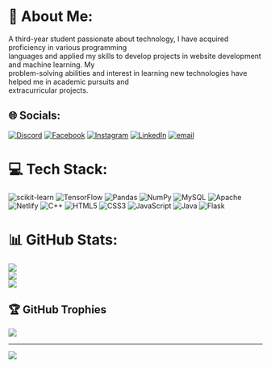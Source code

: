 # 💫 About Me:
A third-year student passionate about technology, I have acquired proficiency in various programming<br>languages and applied my skills to develop projects in website development and machine learning. My<br>problem-solving abilities and interest in learning new technologies have helped me in academic pursuits and<br>extracurricular projects.


## 🌐 Socials:
[![Discord](https://img.shields.io/badge/Discord-%237289DA.svg?logo=discord&logoColor=white)](https://discord.gg/https://discord.gg/cMtdgrnbwx) [![Facebook](https://img.shields.io/badge/Facebook-%231877F2.svg?logo=Facebook&logoColor=white)](https://facebook.com/https://www.facebook.com/sanchit.negi.77) [![Instagram](https://img.shields.io/badge/Instagram-%23E4405F.svg?logo=Instagram&logoColor=white)](https://instagram.com/https://www.instagram.com/sanchitnegi177/) [![LinkedIn](https://img.shields.io/badge/LinkedIn-%230077B5.svg?logo=linkedin&logoColor=white)](https://linkedin.com/in/https://www.linkedin.com/in/sanchitnegi/) [![email](https://img.shields.io/badge/Email-D14836?logo=gmail&logoColor=white)](mailto:negisanchit000@gmail.com) 

# 💻 Tech Stack:
![scikit-learn](https://img.shields.io/badge/scikit--learn-%23F7931E.svg?style=flat&logo=scikit-learn&logoColor=white) ![TensorFlow](https://img.shields.io/badge/TensorFlow-%23FF6F00.svg?style=flat&logo=TensorFlow&logoColor=white) ![Pandas](https://img.shields.io/badge/pandas-%23150458.svg?style=flat&logo=pandas&logoColor=white) ![NumPy](https://img.shields.io/badge/numpy-%23013243.svg?style=flat&logo=numpy&logoColor=white) ![MySQL](https://img.shields.io/badge/mysql-4479A1.svg?style=flat&logo=mysql&logoColor=white) ![Apache](https://img.shields.io/badge/apache-%23D42029.svg?style=flat&logo=apache&logoColor=white) ![Netlify](https://img.shields.io/badge/netlify-%23000000.svg?style=flat&logo=netlify&logoColor=#00C7B7) ![C++](https://img.shields.io/badge/c++-%2300599C.svg?style=flat&logo=c%2B%2B&logoColor=white) ![HTML5](https://img.shields.io/badge/html5-%23E34F26.svg?style=flat&logo=html5&logoColor=white) ![CSS3](https://img.shields.io/badge/css3-%231572B6.svg?style=flat&logo=css3&logoColor=white) ![JavaScript](https://img.shields.io/badge/javascript-%23323330.svg?style=flat&logo=javascript&logoColor=%23F7DF1E) ![Java](https://img.shields.io/badge/java-%23ED8B00.svg?style=flat&logo=openjdk&logoColor=white) ![Flask](https://img.shields.io/badge/flask-%23000.svg?style=flat&logo=flask&logoColor=white)
# 📊 GitHub Stats:
![](https://github-readme-stats.vercel.app/api?username=SanchitNegi177&theme=radical&hide_border=false&include_all_commits=false&count_private=false)<br/>
![](https://nirzak-streak-stats.vercel.app/?user=SanchitNegi177&theme=radical&hide_border=false)<br/>
![](https://github-readme-stats.vercel.app/api/top-langs/?username=SanchitNegi177&theme=radical&hide_border=false&include_all_commits=false&count_private=false&layout=compact)

## 🏆 GitHub Trophies
![](https://github-profile-trophy.vercel.app/?username=SanchitNegi177&theme=radical&no-frame=false&no-bg=true&margin-w=4)

---
[![](https://visitcount.itsvg.in/api?id=SanchitNegi177&icon=0&color=0)](https://visitcount.itsvg.in)

<!-- Proudly created with GPRM ( https://gprm.itsvg.in ) -->
